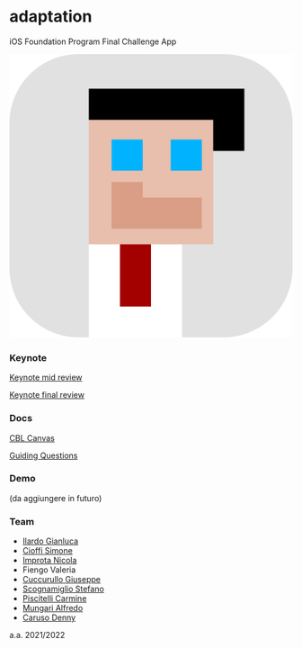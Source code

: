 # adaptation
iOS Foundation Program Final Challenge App

![projectLogo](https://github.com/dennewbie/adaptation/blob/main/design/AppIcon.png)

### Keynote
[Keynote mid review](https://github.com/dennewbie/adaptation/blob/main/key/midterm_review_group_c.pdf)

[Keynote final review](https://github.com/dennewbie/adaptation/blob/main/key/final_review_group_c.pdf)

### Docs
[CBL Canvas](https://github.com/dennewbie/adaptation/blob/main/doc/teamC_CBL_Canvas.pdf)

[Guiding Questions](https://github.com/dennewbie/adaptation/blob/main/doc/guiding_questions_ios_team_c.pdf)

### Demo
(da aggiungere in futuro)

### Team
- [Ilardo Gianluca](https://github.com/gianlucailardo)
- [Cioffi Simone](https://github.com/SimoneCff)
- [Improta Nicola](https://github.com/NickSplitter)
- Fiengo Valeria
- [Cuccurullo Giuseppe](https://github.com/Giuseppe1899)
- [Scognamiglio Stefano](https://github.com/Stefano-Scognamiglio)
- [Piscitelli Carmine](https://github.com/Carmine1605)
- [Mungari Alfredo](https://github.com/mungowz)
- [Caruso Denny](https://github.com/dennewbie)

a.a. 2021/2022

